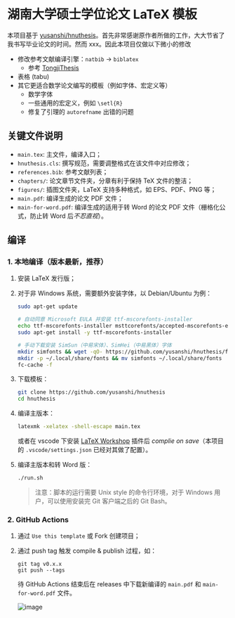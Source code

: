 # 湖南大学硕士学位论文 LaTeX 模板

本项目基于 [yusanshi/hnuthesis](https://github.com/yusanshi/hnuthesis)。首先非常感谢原作者所做的工作，大大节省了我书写毕业论文的时间。然而 xxx。因此本项目仅做以下微小的修改

- 修改参考文献编译引擎：`natbib` -> `biblatex`
  - 参考 [TongjiThesis](https://github.com/marquistj13/TongjiThesis)
- 表格 (tabu)
- 其它更适合数学论文编写的模板（例如字体、宏定义等）
  - 数学字体
  - 一些通用的宏定义，例如 `\setl{R}`
  - 修复了引理的 `autorefname` 出错的问题

## 关键文件说明

- `main.tex`: 主文件，编译入口；
- `hnuthesis.cls`: 撰写规范，需要调整格式在该文件中对应修改；
- `references.bib`: 参考文献列表；
- `chapters/`: 论文章节文件夹，分章有利于保持 TeX 文件的整洁；
- `figures/`: 插图文件夹，LaTeX 支持多种格式，如 EPS、PDF、PNG 等；
- `main.pdf`: 编译生成的论文 PDF 文件；
- `main-for-word.pdf`: 编译生成的适用于转 Word 的论文 PDF 文件（栅格化公式，防止转 Word 后*不忍直视*）。

## 编译

### 1. 本地编译（版本最新，推荐）

1. 安装 LaTeX 发行版；

2. 对于非 Windows 系统，需要额外安装字体，以 Debian/Ubuntu 为例：
   
   ```bash
   sudo apt-get update
   
   # 自动同意 Microsoft EULA 并安装 ttf-mscorefonts-installer
   echo ttf-mscorefonts-installer msttcorefonts/accepted-mscorefonts-eula select true | sudo debconf-set-selections
   sudo apt-get install -y ttf-mscorefonts-installer
   
   # 手动下载安装 SimSun（中易宋体）、SimHei（中易黑体）字体
   mkdir simfonts && wget -qO- https://github.com/yusanshi/hnuthesis/files/6371620/SimFonts.tar.gz | tar xz -C simfonts
   mkdir -p ~/.local/share/fonts && mv simfonts ~/.local/share/fonts
   fc-cache -f
   ```

3. 下载模板：
   
   ```bash
   git clone https://github.com/yusanshi/hnuthesis
   cd hnuthesis
   ```

4. 编译主版本：
   
   ```bash
   latexmk -xelatex -shell-escape main.tex
   ```
   
   或者在 vscode 下安装 [LaTeX Workshop](https://marketplace.visualstudio.com/items?itemName=James-Yu.latex-workshop) 插件后 _complie on save_（本项目的 `.vscode/settings.json` 已经对其做了配置）。

5. 编译主版本和转 Word 版：
   
   ```bash
   ./run.sh
   ```
   
   > 注意：脚本的运行需要 Unix style 的命令行环境，对于 Windows 用户，可以使用安装完 Git 客户端之后的 Git Bash。

### 2. GitHub Actions

1. 通过 `Use this template` 或 Fork 创建项目；

2. 通过 push tag 触发 compile & publish 过程，如：
   
   ```
   git tag v0.x.x
   git push --tags
   ```
   
   待 GitHub Actions 结束后在 releases 中下载新编译的 `main.pdf` 和 `main-for-word.pdf` 文件。
   
   ![image](https://user-images.githubusercontent.com/36265606/116044616-b6b30e00-a6a3-11eb-82ff-e8bba576da16.png)

